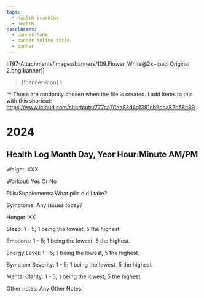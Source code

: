 ```yaml
---
tags:
  - health-tracking
  - health
cssclasses:
  - banner-fade
  - banner-inline-title
  - banner
---
```

![[97-Attachments/images/banners/109.Flower_White@2x~ipad_Original 2.png|banner]]
> [!banner-icon] ⚕️
> 
^^ Those are randomly chosen when the file is created. I add items to this with this shortcut: https://www.icloud.com/shortcuts/777ca70ea83d4a1381cb9cca82b58c89

# 2024
## Health Log Month Day, Year Hour:Minute AM/PM

Weight: XXX

Workout: Yes Or No

Pills/Supplements: What pills did I take?

Symptoms: Any issues today?

Hunger: XX

Sleep: 1 - 5; 1 being the lowest, 5 the highest.

Emotions: 1 - 5; 1 being the lowest, 5 the highest.

Energy Level: 1 - 5; 1 being the lowest, 5 the highest.

Symptom Severity: 1 - 5; 1 being the lowest, 5 the highest.

Mental Clarity: 1 - 5; 1 being the lowest, 5 the highest.

Other notes: Any Other Notes.